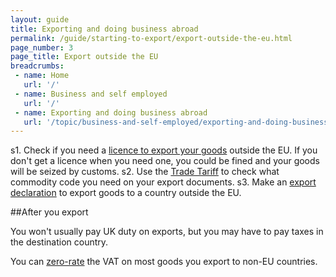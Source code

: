 ```yaml
---
layout: guide
title: Exporting and doing business abroad
permalink: /guide/starting-to-export/export-outside-the-eu.html
page_number: 3
page_title: Export outside the EU
breadcrumbs:
 - name: Home
   url: '/'
 - name: Business and self employed
   url: '/'
 - name: Exporting and doing business abroad
   url: '/topic/business-and-self-employed/exporting-and-doing-business-abroad.html'   
---
```

s1. Check if you need a [licence to export your goods](/guide/starting-to-export/export-licences.html) outside the EU. If you don't get a licence when you need one, you could be fined and your goods  will be seized by customs.
s2. Use the [Trade Tariff](/start/trade-tariff.html) to check what commodity code you need on your export documents.
s3. Make an [export declaration](/guide/declare-exporting-goods-from-eu/overview.html) to export goods to a country outside the EU.


##After you export

You won't usually pay UK duty on exports, but you may have to pay taxes in the destination country.

You can [zero-rate](/vat-businesses/vat-rates) the VAT on most goods you export to non-EU countries.
